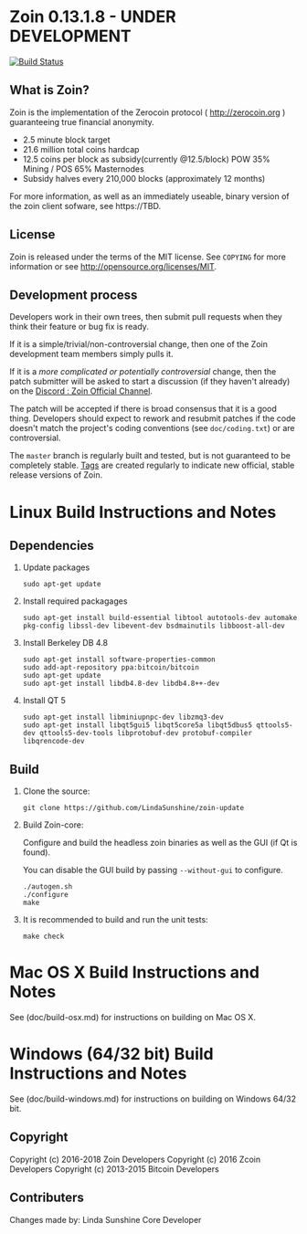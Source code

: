 Zoin 0.13.1.8 - UNDER DEVELOPMENT
==================================
[![Build Status](https://travis-ci.org/LindaSunshine/zoin-update.svg?branch=master)](https://travis-ci.org/LindaSunshine/zoin-update)

What is Zoin?
-------------

Zoin is the implementation of the Zerocoin protocol ( http://zerocoin.org ) guaranteeing true financial anonymity.

 - 2.5 minute block target
 - 21.6 million total coins hardcap
 - 12.5 coins per block as subsidy(currently @12.5/block) POW 35% Mining / POS 65% Masternodes
 - Subsidy halves every 210,000 blocks (approximately 12 months)

For more information, as well as an immediately useable, binary version of
the zoin client sofware, see https://TBD.


License
-------

Zoin is released under the terms of the MIT license. See `COPYING` for more
information or see http://opensource.org/licenses/MIT.


Development process
-------------------

Developers work in their own trees, then submit pull requests when they think
their feature or bug fix is ready.

If it is a simple/trivial/non-controversial change, then one of the Zoin
development team members simply pulls it.

If it is a *more complicated or potentially controversial* change, then the patch
submitter will be asked to start a discussion (if they haven't already) on the
[Discord : Zoin Official Channel](https://discordapp.com/invite/4WTD9GN).

The patch will be accepted if there is broad consensus that it is a good thing.
Developers should expect to rework and resubmit patches if the code doesn't
match the project's coding conventions (see `doc/coding.txt`) or are
controversial.

The `master` branch is regularly built and tested, but is not guaranteed to be
completely stable. [Tags](https://TBD/tags) are created
regularly to indicate new official, stable release versions of Zoin.



Linux Build Instructions and Notes
==================================

Dependencies
----------------------
1.  Update packages

        sudo apt-get update

2.  Install required packagages

        sudo apt-get install build-essential libtool autotools-dev automake pkg-config libssl-dev libevent-dev bsdmainutils libboost-all-dev

3.  Install Berkeley DB 4.8

        sudo apt-get install software-properties-common
        sudo add-apt-repository ppa:bitcoin/bitcoin
        sudo apt-get update
        sudo apt-get install libdb4.8-dev libdb4.8++-dev

4.  Install QT 5

        sudo apt-get install libminiupnpc-dev libzmq3-dev
        sudo apt-get install libqt5gui5 libqt5core5a libqt5dbus5 qttools5-dev qttools5-dev-tools libprotobuf-dev protobuf-compiler libqrencode-dev

Build
----------------------
1.  Clone the source:

        git clone https://github.com/LindaSunshine/zoin-update

2.  Build Zoin-core:

    Configure and build the headless zoin binaries as well as the GUI (if Qt is found).

    You can disable the GUI build by passing `--without-gui` to configure.
        
        ./autogen.sh
        ./configure
        make

3.  It is recommended to build and run the unit tests:

        make check


Mac OS X Build Instructions and Notes
=====================================
See (doc/build-osx.md) for instructions on building on Mac OS X.



Windows (64/32 bit) Build Instructions and Notes
=====================================
See (doc/build-windows.md) for instructions on building on Windows 64/32 bit.


Copyright
---------

Copyright (c) 2016-2018 Zoin Developers
Copyright (c) 2016 Zcoin Developers
Copyright (c) 2013-2015 Bitcoin Developers

Contributers
---------
Changes made by: Linda Sunshine Core Developer

